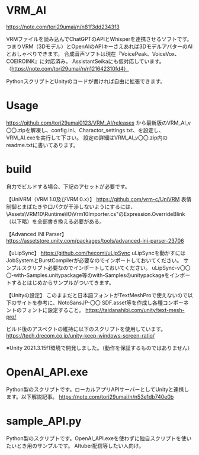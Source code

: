 # VRM_AI
https://note.com/tori29umai/n/n81f3dd2343f3

VRMファイルを読み込んでChatGPTのAPIとWhisperを連携させるソフトです。
つまりVRM（3Dモデル）とOpenAIのAPIキーさえあれば3DモデルアバターのAIとおしゃべりできます。
合成音声ソフトは現在『VoicePeak、VoiceVox、COEIROINK』に対応済み。
AssistantSeikaにも仮対応しています。（https://note.com/tori29umai/n/n121642310fd4）

PythonスクリプトとUnityのコードが書ければ自由に拡張できます。

# Usage
https://github.com/tori29umai0123/VRM_AI/releases
から最新版のVRM_AI_v〇〇.zipを解凍し、config.ini、Charactor_settings.txt、を設定し、VRM_AI.exeを実行して下さい。
設定の詳細はVRM_AI_v〇〇.zip内のreadme.txtに書いてあります。

# build
自力でビルドする場合、下記のアセットが必要です。

【UniVRM（VRM 1.0及びVRM 0.x）】
https://github.com/vrm-c/UniVRM
表情制御とまばたきや口パクが干渉しないようにするには、\Assets\VRM10\Runtime\IO\Vrm10Importer.cs"のExpression.OverrideBlink（以下略）を全部書き換える必要がある。

【Advanced INI Parser】
https://assetstore.unity.com/packages/tools/advanced-ini-parser-23706

【uLipSync】
https://github.com/hecomi/uLipSync
uLipSyncを動かすにはJobSystemとBurstCompilerが必要なのでインポートしておいてください。
サンプルスクリプト必要なのでインポートしておいてください。
 uLipSync-v〇〇〇-with-Samples.unitypackage等のwith-Samplesのunitypackageをインポートするとはじめからサンプルがついてきます。
 
【Unityの設定】
このままだと日本語フォントがTextMeshProで使えないので以下のサイトを参考に、NotoSansJP-〇〇 SDF.asset等を作成し各種コンポーネントのフォントに設定すること。 
https://taidanahibi.com/unity/text-mesh-pro/

ビルド後のアスペクトの維持に以下のスクリプトを使用しています。
https://tech.drecom.co.jp/unity-keep-windows-screen-ratio/

※Unity 2021.3.15f1環境で開発しました。（動作を保証するものではありません）

# OpenAI_API.exe
Python製のスクリプトです。ローカルアプリAPIサーバーとしてUnityと連携します。以下解説記事。
https://note.com/tori29umai/n/n53e1db740e0b

# sample_API.py
Python製のスクリプトです。OpenAI_API.exeを使わずに独自スクリプトを使いたいとき用のサンプルです。
AItuber配信等したい人向け。
